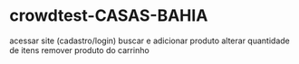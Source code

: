 # crowdtest-CASAS-BAHIA
acessar site (cadastro/login)
buscar e adicionar produto
alterar quantidade de itens
remover produto do carrinho
